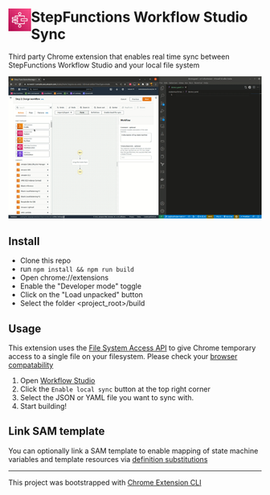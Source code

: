 # <img src="public/icons/icon_48.png" width="45" align="left"> StepFunctions Workflow Studio Sync

Third party Chrome extension that enables real time sync between StepFunctions Workflow Studio and your local file system

![Demo](images/demo.gif)

## Install
* Clone this repo
* run `npm install && npm run build`
* Open chrome://extensions
* Enable the "Developer mode" toggle 
* Click on the "Load unpacked" button
* Select the folder <project_root>/build

## Usage
This extension uses the [File System Access API](https://developer.mozilla.org/en-US/docs/Web/API/File_System_Access_API) to give Chrome temporary access to a single file on your filesystem. Please check your [browser compatability](https://developer.mozilla.org/en-US/docs/Web/API/File_System_Access_API#browser_compatibility)

1. Open [Workflow Studio](https://eu-west-1.console.aws.amazon.com/states/home?region=eu-west-1#/visual-editor?flowType=create)
2. Click the `Enable local sync` button at the top right corner
3. Select the JSON or YAML file you want to sync with. 
4. Start building!

## Link SAM template
You can optionally link a SAM template to enable mapping of state machine variables and template resources via [definition substitutions](https://docs.aws.amazon.com/serverless-application-model/latest/developerguide/sam-resource-statemachine.html#sam-statemachine-definitionsubstitutions)

--- 

This project was bootstrapped with [Chrome Extension CLI](https://github.com/dutiyesh/chrome-extension-cli)
